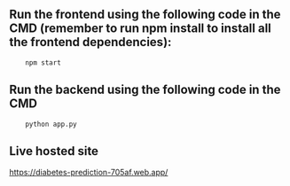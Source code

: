 
## Run the frontend using the following code in the CMD (remember to run npm install to install all the frontend dependencies):
        npm start

## Run the backend using the following code in the CMD
        python app.py

## Live hosted site
https://diabetes-prediction-705af.web.app/